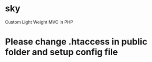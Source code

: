 # sky
Custom Light Weight MVC in PHP

# Please change .htaccess in public folder and setup config file
